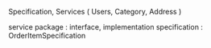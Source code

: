 
Specification, Services ( Users, Category, Address )

service package : interface, implementation
specification : OrderItemSpecification
